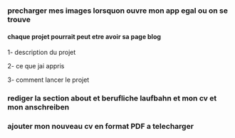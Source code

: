 
### precharger mes images lorsquon ouvre mon app egal ou on se trouve

#### chaque projet pourrait peut etre avoir sa page blog

1- description du projet

2- ce que jai appris

3- comment lancer le projet


### rediger la section about et berufliche laufbahn et mon cv et mon anschreiben

### ajouter mon nouveau cv en format PDF a telecharger
